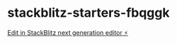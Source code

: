 # stackblitz-starters-fbqggk

[Edit in StackBlitz next generation editor ⚡️](https://stackblitz.com/~/github.com/kekesong0/stackblitz-starters-fbqggk)